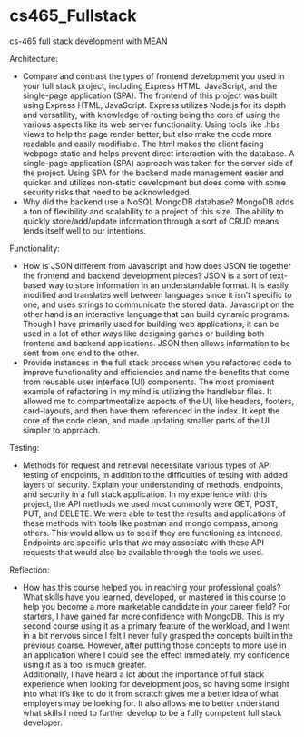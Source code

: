 # cs465_Fullstack
cs-465 full stack development with MEAN

Architecture:
-	Compare and contrast the types of frontend development you used in your full stack project, including Express HTML, JavaScript, and the single-page application (SPA).
  The frontend of this project was built using Express HTML, JavaScript.  Express utilizes Node.js for its depth and versatility, with knowledge of routing being the core of using the various aspects like its web server functionality.   Using tools like .hbs views to help the page render better, but also make the code more readable and easily modifiable.  The html makes the client facing webpage static and helps prevent direct interaction with the database.  A single-page application (SPA) approach was taken for the server side of the project.  Using SPA for the backend made management easier and quicker and utilizes non-static development but does come with some security risks that need to be acknowledged.
-	Why did the backend use a NoSQL MongoDB database?
  MongoDB adds a ton of flexibility and scalability to a project of this size.  The ability to quickly store/add/update information through a sort of CRUD means lends itself well to our intentions.

Functionality:
-	How is JSON different from Javascript and how does JSON tie together the frontend and backend development pieces?
  JSON is a sort of text-based way to store information in an understandable format.  It is easily modified and translates well between languages since it isn’t specific to one, and uses strings to communicate the stored data.  Javascript on the other hand is an interactive language that can build dynamic programs.  Though I have primarily used for building web applications, it can be used in a lot of other ways like designing games or building both frontend and backend applications.  JSON then allows information to be sent from one end to the other.
-	Provide instances in the full stack process when you refactored code to improve functionality and efficiencies and name the benefits that come from reusable user interface (UI) components.
  The most prominent example of refactoring in my mind is utilizing the handlebar files.  It allowed me to compartmentalize aspects of the UI, like headers, footers, card-layouts, and then have them referenced in the index.  It kept the core of the code clean, and made updating smaller parts of the UI simpler to approach.

Testing:
-	Methods for request and retrieval necessitate various types of API testing of endpoints, in addition to the difficulties of testing with added layers of security. Explain your understanding of methods, endpoints, and security in a full stack application.
  In my experience with this project, the API methods we used most commonly were GET, POST, PUT, and DELETE.  We were able to test the results and applications of these methods with tools like postman and mongo compass, among others.  This would allow us to see if they are functioning as intended.  Endpoints are specific urls that we may associate with these API requests that would also be available through the tools we used.

Reflection:
-	How has this course helped you in reaching your professional goals? What skills have you learned, developed, or mastered in this course to help you become a more marketable candidate in your career field?
  For starters, I have gained far more confidence with MongoDB.  This is my second course using it as a primary feature of the workload, and I went in a bit nervous since I felt I never fully grasped the concepts built in the previous coarse.  However, after putting those concepts to more use in an application where I could see the effect immediately, my confidence using it as a tool is much greater.  
Additionally, I have heard a lot about the importance of full stack experience when looking for development jobs, so having some insight into what it’s like to do it from scratch gives me a better idea of what employers may be looking for.  It also allows me to better understand what skills I need to further develop to be a fully competent full stack developer. 
